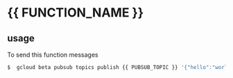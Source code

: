 # {{ FUNCTION_NAME }}

## usage

To send this function messages

```bash
$  gcloud beta pubsub topics publish {{ PUBSUB_TOPIC }} '{"hello":"world"}'
```
